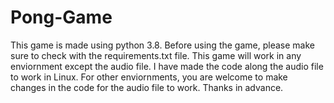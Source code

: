 # Pong-Game
This game is made using python 3.8. Before using the game, please make sure to check with the requirements.txt file. This game will work in any enviornment except the audio file. I have made the code along the audio file to work in Linux. 
For other enviornments, you are welcome to make changes in the code for the audio file to work. 
Thanks in advance.
